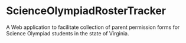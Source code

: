 # ScienceOlympiadRosterTracker
A Web application to facilitate collection of parent permission forms
for Science Olympiad students in the state of Virginia.
